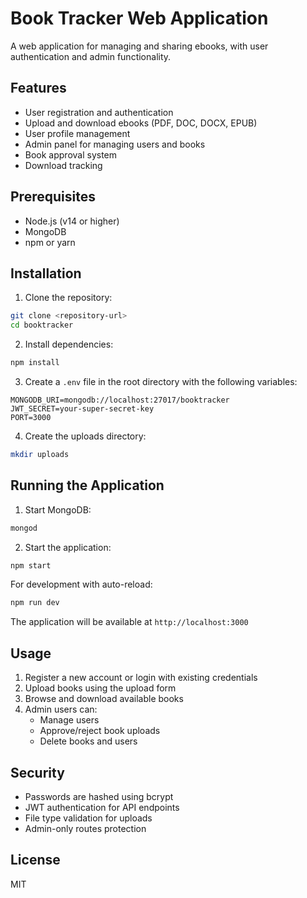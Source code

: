 # Book Tracker Web Application

A web application for managing and sharing ebooks, with user authentication and admin functionality.

## Features

- User registration and authentication
- Upload and download ebooks (PDF, DOC, DOCX, EPUB)
- User profile management
- Admin panel for managing users and books
- Book approval system
- Download tracking

## Prerequisites

- Node.js (v14 or higher)
- MongoDB
- npm or yarn

## Installation

1. Clone the repository:
```bash
git clone <repository-url>
cd booktracker
```

2. Install dependencies:
```bash
npm install
```

3. Create a `.env` file in the root directory with the following variables:
```
MONGODB_URI=mongodb://localhost:27017/booktracker
JWT_SECRET=your-super-secret-key
PORT=3000
```

4. Create the uploads directory:
```bash
mkdir uploads
```

## Running the Application

1. Start MongoDB:
```bash
mongod
```

2. Start the application:
```bash
npm start
```

For development with auto-reload:
```bash
npm run dev
```

The application will be available at `http://localhost:3000`

## Usage

1. Register a new account or login with existing credentials
2. Upload books using the upload form
3. Browse and download available books
4. Admin users can:
   - Manage users
   - Approve/reject book uploads
   - Delete books and users

## Security

- Passwords are hashed using bcrypt
- JWT authentication for API endpoints
- File type validation for uploads
- Admin-only routes protection

## License

MIT 